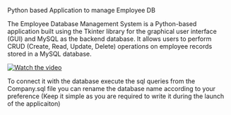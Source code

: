Python based Application to manage Employee DB

The Employee Database Management System is a Python-based application built using the Tkinter library for the graphical user interface (GUI) and MySQL as the backend database. It allows users to perform CRUD (Create, Read, Update, Delete) operations on employee records stored in a MySQL database.

[![Watch the video](https://raw.githubusercontent.com/Sukhshum2628/Employee-Database-Management/main/path/to/thumbnail.jpg)](https://raw.githubusercontent.com/Sukhshum2628/Employee-Database-Management/main/path/to/working.mp4)

To connect it with the database execute the sql queries from the Company.sql file you can rename the database name according to your preference (Keep it simple as you are required to write it during the launch of the applicaiton)
